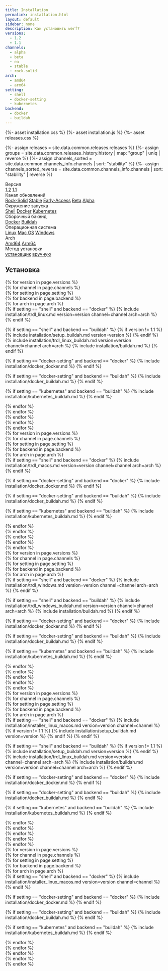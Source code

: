 ```yaml
---
title: Installation
permalink: installation.html
layout: default
sidebar: none
description: Как установить werf?
versions:
  - 1.2
  - 1.1
channels:
  - alpha
  - beta
  - ea
  - stable
  - rock-solid
arch:
  - amd64
  - arm64
setting:
  - shell
  - docker-setting
  - kubernetes
backend:
  - docker
  - buildah
---
```

{%- asset installation.css %}
{%- asset installation.js %}
{%- asset releases.css %}

{%- assign releases = site.data.common.releases.releases %}
{%- assign groups = site.data.common.releases_history.history | map: "group" | uniq | reverse %}
{%- assign channels_sorted = site.data.common.channels_info.channels | sort: "stability" %}
{%- assign channels_sorted_reverse = site.data.common.channels_info.channels | sort: "stability" | reverse  %}

<div class="page__container page_installation">
  <div class="installation-selector-row">
    <div class="installation-selector">
      <div id="installation__version" class="installation-selector__title">Версия
        <span title="werf использует семантическое версионирование. <a href='/about/backward_compatibility.html' class='installation__release-channels--link'>Узнать подробнее</a>"></span>
      </div>
      <div class="tabs tabs_simple_condensed">
        <a href="javascript:void(0)" class="tabs__btn"
          data-install-tab-group="version" data-install-tab="1.2">1.2</a>
        <a href="javascript:void(0)" class="tabs__btn"
          data-install-tab-group="version" data-install-tab="1.1">1.1</a>
      </div>
    </div><!-- /selector -->
    <div class="installation-selector">
      <div id="installation__release-channels" class="installation-selector__title">Канал обновлений
        <span title="Все изменения в werf проходят через цепочку каналов обновлений. <a href='/about/release_channels.html' class='installation__release-channels--link'>Узнать подробнее</a>"></span>
      </div>
      <div class="tabs tabs_simple_condensed">
        <a href="javascript:void(0)" class="tabs__btn"
          data-install-tab-group="channel" data-install-tab="rock-solid">Rock-Solid</a>
        <a href="javascript:void(0)" class="tabs__btn"
          data-install-tab-group="channel" data-install-tab="stable">Stable</a>
        <a href="javascript:void(0)" class="tabs__btn"
          data-install-tab-group="channel" data-install-tab="ea">Early-Access</a>
        <a href="javascript:void(0)" class="tabs__btn"
          data-install-tab-group="channel" data-install-tab="beta">Beta</a>
        <a href="javascript:void(0)" class="tabs__btn"
          data-install-tab-group="channel" data-install-tab="alpha">Alpha</a>
      </div>
    </div><!-- /selector -->
  </div><!-- /selector-row -->
  <div class="installation-selector-row">
    <div class="installation-selector">
      <div class="installation-selector__title">Окружение запуска</div>
        <div class="tabs tabs_simple_condensed">
          <a href="javascript:void(0)" class="tabs__btn"
          data-install-tab-group="setting" data-install-tab="shell">Shell</a>
          <a href="javascript:void(0)" class="tabs__btn"
          data-install-tab-group="setting" data-install-tab="docker-setting">Docker</a>
          <a href="javascript:void(0)" class="tabs__btn"
          data-install-tab-group="setting" data-install-tab="kubernetes">Kubernetes</a>
        </div>
    </div>
    <div class="installation-selector">
      <div class="installation-selector__title">Сборочный бэкенд</div>
      <div class="tabs tabs_simple_condensed">
        <a href="javascript:void(0)" class="tabs__btn"
          data-install-tab-group="backend" data-install-tab="docker">Docker</a>
        <a href="javascript:void(0)" class="tabs__btn"
          data-install-tab-group="backend" data-install-tab="buildah">Buildah</a>
      </div>
    </div>
  </div><!-- /selector-row -->
  <div class="installation-selector-row">
    <div class="installation-selector">
      <div class="installation-selector__title">Операционная система</div>
      <div class="tabs tabs_simple_condensed">
        <a href="javascript:void(0)" class="tabs__btn"
          data-install-tab-group="os" data-install-tab="linux">Linux</a>
        <a href="javascript:void(0)" class="tabs__btn"
          data-install-tab-group="os" data-install-tab="macos">Mac OS</a>
        <a href="javascript:void(0)" class="tabs__btn"
          data-install-tab-group="os" data-install-tab="windows">Windows</a>
      </div>
    </div><!-- /selector -->
    <div class="installation-selector">
      <div class="installation-selector__title">Arch</div>
      <div class="tabs tabs_simple_condensed">
        <a href="javascript:void(0)" class="tabs__btn"
          data-install-tab-group="arch" data-install-tab="amd64">Amd64</a>
        <a href="javascript:void(0)" class="tabs__btn"
          data-install-tab-group="arch" data-install-tab="arm64">Arm64</a>
      </div>
    </div><!-- /selector -->
    <div class="installation-selector">
      <div class="installation-selector__title">Метод установки</div>
      <div class="tabs tabs_simple_condensed">
        <a href="javascript:void(0)" class="tabs__btn"
          data-install-tab-group="method" data-install-tab="installer">установщик</a>
        <a href="javascript:void(0)" class="tabs__btn"
          data-install-tab-group="method" data-install-tab="manually">вручную</a>
      </div>
    </div><!-- /selector -->
  </div><!-- /selector-row -->

  <div class="installation-instruction">
    <div class="docs">
      <h2 id="установка-werf">Установка</h2>
      <div class="installation-instruction__tab-content" data-install-content-group="method" data-install-content="manually">
        <div class="installation-instruction__tab-content" data-install-content-group="os" data-install-content="linux">
          {% for version in page.versions %}
          <div class="installation-instruction__tab-content" data-install-content-group="version" data-install-content="{{ version }}">
            {% for channel in page.channels %}
            <div class="installation-instruction__tab-content" data-install-content-group="channel" data-install-content="{{ channel }}">
              {% for setting in page.setting %}
                <div class="installation-instruction__tab-content" data-install-content-group="setting" data-install-content="{{ setting }}">
                  {% for backend in page.backend %}
                    <div class="installation-instruction__tab-content" data-install-content-group="backend" data-install-content="{{ backend }}">
                      {% for arch in page.arch %}
                        <div class="installation-instruction__tab-content" data-install-content-group="arch" data-install-content="{{ arch }}">
<div markdown="1">
{% if setting == "shell" and backend == "docker" %}
{% include installation/trdl_linux.md version=version channel=channel arch=arch %}
{% endif %}

{% if setting == "shell" and backend == "buildah" %}
{% if version != 1.1 %}
{% include installation/setup_buildah.md version=version %}
{% endif %}
{% include installation/trdl_linux_buildah.md version=version channel=channel arch=arch %}
{% include installation/buildah.md %}
{% endif %}

{% if setting == "docker-setting" and backend == "docker" %}
{% include installation/docker_docker.md %}
{% endif %}

{% if setting == "docker-setting" and backend == "buildah" %}
{% include installation/docker_buildah.md %}
{% endif %}

{% if setting == "kubernetes" and backend == "buildah" %}
{% include installation/kubernetes_buildah.md %}
{% endif %}
</div>
                  </div>
                  {% endfor %}
                </div>
                {% endfor %}
              </div>
              {% endfor %}
            </div>
            {% endfor %}
          </div>
          {% endfor %}
        </div><!-- /os -->
        <div class="installation-instruction__tab-content" data-install-content-group="os" data-install-content="macos">
          {% for version in page.versions %}
          <div class="installation-instruction__tab-content" data-install-content-group="version" data-install-content="{{ version }}">
            {% for channel in page.channels %}
            <div class="installation-instruction__tab-content" data-install-content-group="channel" data-install-content="{{ channel }}">
              {% for setting in page.setting %}
                <div class="installation-instruction__tab-content" data-install-content-group="setting" data-install-content="{{ setting }}">
                  {% for backend in page.backend %}
                    <div class="installation-instruction__tab-content" data-install-content-group="backend" data-install-content="{{ backend }}">
                      {% for arch in page.arch %}
                        <div class="installation-instruction__tab-content" data-install-content-group="arch" data-install-content="{{ arch }}">
<div markdown="1">
{% if setting == "shell" and backend == "docker" %}
{% include installation/trdl_macos.md version=version channel=channel arch=arch %}
{% endif %}

{% if setting == "docker-setting" and backend == "docker" %}
{% include installation/docker_docker.md %}
{% endif %}

{% if setting == "docker-setting" and backend == "buildah" %}
{% include installation/docker_buildah.md %}
{% endif %}

{% if setting == "kubernetes" and backend == "buildah" %}
{% include installation/kubernetes_buildah.md %}
{% endif %}
</div>
                  </div>
                  {% endfor %}
                </div>
                {% endfor %}
              </div>
              {% endfor %}
            </div>
            {% endfor %}
          </div>
          {% endfor %}
        </div><!-- /os -->
        <div class="installation-instruction__tab-content" data-install-content-group="os" data-install-content="windows">
          {% for version in page.versions %}
          <div class="installation-instruction__tab-content" data-install-content-group="version" data-install-content="{{ version }}">
            {% for channel in page.channels %}
            <div class="installation-instruction__tab-content" data-install-content-group="channel" data-install-content="{{ channel }}">
              {% for setting in page.setting %}
                <div class="installation-instruction__tab-content" data-install-content-group="setting" data-install-content="{{ setting }}">
                  {% for backend in page.backend %}
                    <div class="installation-instruction__tab-content" data-install-content-group="backend" data-install-content="{{ backend }}">
                      {% for arch in page.arch %}
                        <div class="installation-instruction__tab-content" data-install-content-group="arch" data-install-content="{{ arch }}">
<div markdown="1">
{% if setting == "shell" and backend == "docker" %}
{% include installation/trdl_windows.md version=version channel=channel arch=arch %}
{% endif %}

{% if setting == "shell" and backend == "buildah" %}
{% include installation/trdl_windows_buildah.md version=version channel=channel arch=arch %}
{% include installation/buildah.md %}
{% endif %}

{% if setting == "docker-setting" and backend == "docker" %}
{% include installation/docker_docker.md %}
{% endif %}

{% if setting == "docker-setting" and backend == "buildah" %}
{% include installation/docker_buildah.md %}
{% endif %}

{% if setting == "kubernetes" and backend == "buildah" %}
{% include installation/kubernetes_buildah.md %}
{% endif %}
</div>
                  </div>
                  {% endfor %}
                </div>
                {% endfor %}
              </div>
              {% endfor %}
            </div>
            {% endfor %}
          </div>
          {% endfor %}
        </div><!-- /os -->
      </div><!-- /method -->
      <div class="installation-instruction__tab-content" data-install-content-group="method" data-install-content="installer">
        <div class="installation-instruction__tab-content" data-install-content-group="os" data-install-content="linux">
          {% for version in page.versions %}
          <div class="installation-instruction__tab-content" data-install-content-group="version" data-install-content="{{ version }}">
              {% for channel in page.channels %}
              <div class="installation-instruction__tab-content" data-install-content-group="channel" data-install-content="{{ channel }}">
                {% for setting in page.setting %}
                <div class="installation-instruction__tab-content" data-install-content-group="setting" data-install-content="{{ setting }}">
                  {% for backend in page.backend %}
                    <div class="installation-instruction__tab-content" data-install-content-group="backend" data-install-content="{{ backend }}">
                      {% for arch in page.arch %}
                        <div class="installation-instruction__tab-content" data-install-content-group="arch" data-install-content="{{ arch }}">
<div markdown="1">
{% if setting == "shell" and backend == "docker" %}
{% include installation/installer_linux_macos.md version=version channel=channel %}
{% if version != 1.1 %}
{% include installation/setup_buildah.md version=version %}
{% endif %}
{% endif %}

{% if setting == "shell" and backend == "buildah" %}
{% if version != 1.1 %}
{% include installation/setup_buildah.md version=version %}
{% endif %}
{% include installation/trdl_linux_buildah.md version=version channel=channel arch=arch %}
{% include installation/buildah.md version=version channel=channel arch=arch %}
{% endif %}

{% if setting == "docker-setting" and backend == "docker" %}
{% include installation/docker_docker.md %}
{% endif %}

{% if setting == "docker-setting" and backend == "buildah" %}
{% include installation/docker_buildah.md %}
{% endif %}

{% if setting == "kubernetes" and backend == "buildah" %}
{% include installation/kubernetes_buildah.md %}
{% endif %}
</div>
                    </div>
                    {% endfor %}
                  </div>
                  {% endfor %}
                </div>
                {% endfor %}
              </div>
              {% endfor %}
          </div>
          {% endfor %}
        </div>
        <div class="installation-instruction__tab-content" data-install-content-group="os" data-install-content="macos">
          {% for version in page.versions %}
          <div class="installation-instruction__tab-content" data-install-content-group="version" data-install-content="{{ version }}">
              {% for channel in page.channels %}
              <div class="installation-instruction__tab-content" data-install-content-group="channel" data-install-content="{{ channel }}">
                {% for setting in page.setting %}
                <div class="installation-instruction__tab-content" data-install-content-group="setting" data-install-content="{{ setting }}">
                  {% for backend in page.backend %}
                    <div class="installation-instruction__tab-content" data-install-content-group="backend" data-install-content="{{ backend }}">
                      {% for arch in page.arch %}
                        <div class="installation-instruction__tab-content" data-install-content-group="arch" data-install-content="{{ arch }}">
<div markdown="1">
{% if setting == "shell" and backend == "docker" %}
{% include installation/installer_linux_macos.md version=version channel=channel %}
{% endif %}

{% if setting == "docker-setting" and backend == "docker" %}
{% include installation/docker_docker.md %}
{% endif %}

{% if setting == "docker-setting" and backend == "buildah" %}
{% include installation/docker_buildah.md %}
{% endif %}

{% if setting == "kubernetes" and backend == "buildah" %}
{% include installation/kubernetes_buildah.md %}
{% endif %}
</div>
                    </div>
                    {% endfor %}
                  </div>
                  {% endfor %}
                </div>
                {% endfor %}
              </div>
              {% endfor %}
          </div>
          {% endfor %}
        </div>
      </div>
    </div>
  </div>
</div>
